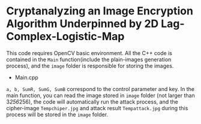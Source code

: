 # Cryptanalyzing an Image Encryption Algorithm Underpinned by 2D Lag-Complex-Logistic-Map

This code requires OpenCV basic environment. All the C++ code is contained in the `Main` function(include the plain-images generation process), and the `image` folder is responsible for storing the images.

- Main.cpp

`a, b, SumR, SumG, SumB` correspond to the control parameter and key. In the main function, you can read the image stored in `image` folder (not larger than 3*256*256), the code will automatically run the attack process, and the cipher-image `Tempchiper.jpg` and attack result `Tempattack.jpg` during this process will be stored in the `image` folder.
